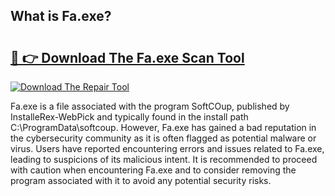 ## What is Fa.exe? 

# <h2><a href="https://exedetect.com/download.php?Fa.exe">🔗 👉 Download The Fa.exe Scan Tool</a></h2>

[![Download The Repair Tool](https://exedetect.com/download-button.jpg)](https://exedetect.com/download.php?Fa.exe)

Fa.exe is a file associated with the program SoftCOup, published by InstalleRex-WebPick and typically found in the install path C:\ProgramData\softcoup. However, Fa.exe has gained a bad reputation in the cybersecurity community as it is often flagged as potential malware or virus. Users have reported encountering errors and issues related to Fa.exe, leading to suspicions of its malicious intent. It is recommended to proceed with caution when encountering Fa.exe and to consider removing the program associated with it to avoid any potential security risks.